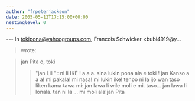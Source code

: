 ```yaml
---
author: "frpeterjackson"
date: 2005-05-12T17:15:00+00:00
nestinglevel: 0
---
```

\---
 In [tokipona@yahoogroups.com](mailto://tokipona@yahoogroups.com), Francois Schwicker <bubi4919@y...
>wrote:

> jan Pita o, toki
>> "jan Lili" : ni li IKE ! a a a. sina lukin pona ala e toki !
>> jan Kanso
>a a a! mi pakala! mi nasa! mi lukin ike! tenpo ni la ijo wan taso liken kama tawa mi: jan lawa li wile moli e mi. taso... jan lawa li lonala. tan ni la ... mi moli ala!jan Pita
